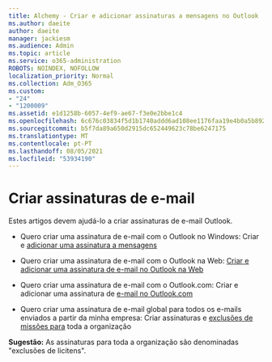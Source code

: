 ```yaml
---
title: Alchemy - Criar e adicionar assinaturas a mensagens no Outlook
ms.author: daeite
author: daeite
manager: jackiesm
ms.audience: Admin
ms.topic: article
ms.service: o365-administration
ROBOTS: NOINDEX, NOFOLLOW
localization_priority: Normal
ms.collection: Adm_O365
ms.custom:
- "24"
- "1200009"
ms.assetid: e1d1258b-6057-4ef9-ae67-f3e0e2bbe1c4
ms.openlocfilehash: 6c676c03834f5d1b1740addd6ad108ee1176faa19e4b0a5b8927ac1e600810d2
ms.sourcegitcommit: b5f7da89a650d2915dc652449623c78be6247175
ms.translationtype: MT
ms.contentlocale: pt-PT
ms.lasthandoff: 08/05/2021
ms.locfileid: "53934190"
---
```

# <a name="creating-email-signatures"></a>Criar assinaturas de e-mail

Estes artigos devem ajudá-lo a criar assinaturas de e-mail Outlook.
  
- Quero criar uma assinatura de e-mail com o Outlook no Windows: Criar e [adicionar uma assinatura a mensagens](https://support.office.com/article/8ee5d4f4-68fd-464a-a1c1-0e1c80bb27f2.aspx)
  
- Quero criar uma assinatura de e-mail com o Outlook na Web: [Criar e adicionar uma assinatura de e-mail no Outlook na Web](https://support.office.com/article/5ff9dcfd-d3f1-447b-b2e9-39f91b074ea3.aspx)

- Quero criar uma assinatura de e-mail com o Outlook.com: Criar e adicionar uma assinatura de [e-mail no Outlook.com](https://support.office.com/article/776d9006-abdf-444e-b5b7-a61821dff034.aspx)

- Quero criar uma assinatura de e-mail global para todos os e-mails enviados a partir da minha empresa: Criar assinaturas e [exclusões de missões para](https://docs.microsoft.com/microsoft-365/admin/setup/create-signatures-and-disclaimers) toda a organização

 **Sugestão:** As assinaturas para toda a organização são denominadas "exclusões de licitens".
  